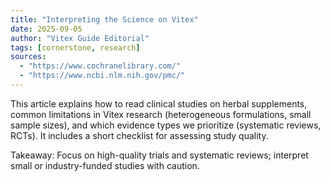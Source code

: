 ```yaml
---
title: "Interpreting the Science on Vitex"
date: 2025-09-05
author: "Vitex Guide Editorial"
tags: [cornerstone, research]
sources:
  - "https://www.cochranelibrary.com/"
  - "https://www.ncbi.nlm.nih.gov/pmc/"
---
```


This article explains how to read clinical studies on herbal supplements, common limitations in Vitex research (heterogeneous formulations, small sample sizes), and which evidence types we prioritize (systematic reviews, RCTs). It includes a short checklist for assessing study quality.

Takeaway: Focus on high-quality trials and systematic reviews; interpret small or industry-funded studies with caution.